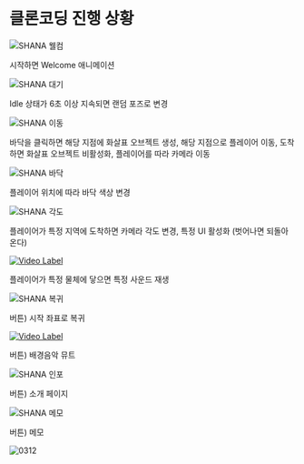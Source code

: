 # 클론코딩 진행 상황

![SHANA 웰컴](https://user-images.githubusercontent.com/119824625/224524900-be63d2c3-7a07-47a7-91b3-0b06b2c15da8.gif)

시작하면 Welcome 애니메이션

![SHANA 대기](https://user-images.githubusercontent.com/119824625/224524655-c0e74f10-1b12-4124-90e7-3bd01e787a28.gif)

Idle 상태가 6초 이상 지속되면 랜덤 포즈로 변경

![SHANA 이동](https://user-images.githubusercontent.com/119824625/224524662-aaf1e172-6488-4710-9a5e-8653036b701b.gif)

바닥을 클릭하면 해당 지점에 화살표 오브젝트 생성, 해당 지점으로 플레이어 이동, 도착하면 화살표 오브젝트 비활성화, 플레이어를 따라 카메라 이동

![SHANA 바닥](https://user-images.githubusercontent.com/119824625/224524659-fe3b23bb-f9a6-4c59-8f34-49251cbbea0d.gif)

플레이어 위치에 따라 바닥 색상 변경

![SHANA 각도](https://user-images.githubusercontent.com/119824625/224524645-068c1bc8-692d-40cf-b290-1842da9956bb.gif)

플레이어가 특정 지역에 도착하면 카메라 각도 변경, 특정 UI 활성화 (벗어나면 되돌아온다)

[![Video Label](https://img.youtube.com/vi/BPTjPzT05As/0.jpg)](https://youtu.be/BPTjPzT05As)

플레이어가 특정 물체에 닿으면 특정 사운드 재생

![SHANA 복귀](https://user-images.githubusercontent.com/119824625/224524898-27f3cbd2-8a4f-4e18-9831-70f828ae34e1.gif)

버튼) 시작 좌표로 복귀

[![Video Label](https://img.youtube.com/vi/sTop0pvwVi4/0.jpg)](https://youtu.be/sTop0pvwVi4)

버튼) 배경음악 뮤트

![SHANA 인포](https://user-images.githubusercontent.com/119824625/224524901-f561f16d-56db-4aca-bd6b-17c168a33577.gif)

버튼) 소개 페이지

![SHANA 메모](https://user-images.githubusercontent.com/119824625/224524668-9e642c63-cf97-4ea3-ba3e-9086fec6a1c4.gif)

버튼) 메모

![0312](https://user-images.githubusercontent.com/119824625/224523476-b01be835-964e-418b-876c-c76626c46bcf.png)
